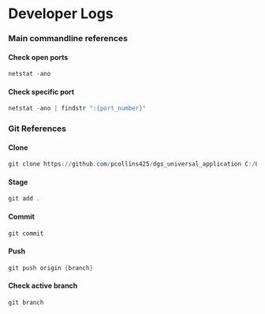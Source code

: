 # Developer Logs

### Main commandline references

#### Check open ports
```ps1
netstat -ano
```

#### Check specific port
```ps1
netstat -ano | findstr ":{port_number}"
```

### Git References

#### Clone
```ps1
git clone https://github.com/pcollins425/dgs_universal_application C:/Users/Paul Collins/dgs_universal_application
```

#### Stage
```ps1
git add .
```

#### Commit
```ps1
git commit
```

#### Push
```ps1
git push origin {branch}
```

#### Check active branch
```ps1
git branch
```